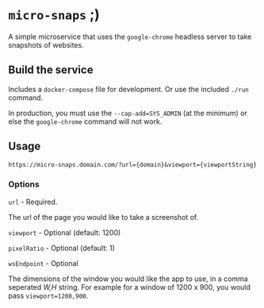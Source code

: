 # `micro-snaps` ;)

A simple microservice that uses the `google-chrome` headless server to take snapshots of websites.

## Build the service

Includes a `docker-compose` file for development. Or use the included `./run` command.

In production, you must use the `--cap-add=SYS_ADMIN` (at the minimum) or else the `google-chrome` command will not work.

## Usage

`https://micro-snaps.domain.com/?url={domain}&viewport={viewportString}`

### Options

`url` - Required.

The url of the page you would like to take a screenshot of.

`viewport` - Optional (default: 1200)

`pixelRatio` - Optional (default: 1)

`wsEndpoint` - Optional

The dimensions of the window you would like the app to use, in a comma seperated *W,H* string. For example for a window of 1200 x 900, you would pass `viewport=1200,900`.
